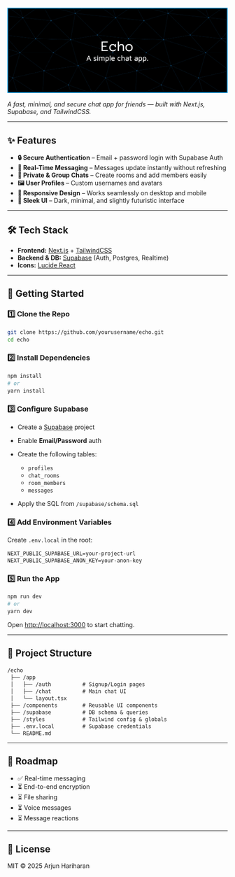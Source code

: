 ![Echo Banner](./echobanner.png)

_A fast, minimal, and secure chat app for friends — built with Next.js, Supabase, and TailwindCSS._

---

## ✨ Features
- **🔒 Secure Authentication** – Email + password login with Supabase Auth
- **💬 Real-Time Messaging** – Messages update instantly without refreshing
- **👥 Private & Group Chats** – Create rooms and add members easily
- **🖼 User Profiles** – Custom usernames and avatars
- **📱 Responsive Design** – Works seamlessly on desktop and mobile
- **🌙 Sleek UI** – Dark, minimal, and slightly futuristic interface

---

## 🛠 Tech Stack
- **Frontend:** [Next.js](https://nextjs.org) + [TailwindCSS](https://tailwindcss.com)
- **Backend & DB:** [Supabase](https://supabase.com) (Auth, Postgres, Realtime)
- **Icons:** [Lucide React](https://lucide.dev)

---

## 🚀 Getting Started

### 1️⃣ Clone the Repo
```bash
git clone https://github.com/yourusername/echo.git
cd echo
````

### 2️⃣ Install Dependencies

```bash
npm install
# or
yarn install
```

### 3️⃣ Configure Supabase

* Create a [Supabase](https://supabase.com) project
* Enable **Email/Password** auth
* Create the following tables:

  * `profiles`
  * `chat_rooms`
  * `room_members`
  * `messages`
* Apply the SQL from `/supabase/schema.sql`

### 4️⃣ Add Environment Variables

Create `.env.local` in the root:

```env
NEXT_PUBLIC_SUPABASE_URL=your-project-url
NEXT_PUBLIC_SUPABASE_ANON_KEY=your-anon-key
```

### 5️⃣ Run the App

```bash
npm run dev
# or
yarn dev
```

Open [http://localhost:3000](http://localhost:3000) to start chatting.

---

## 📂 Project Structure
```
/echo
 ├── /app
 │   ├── /auth          # Signup/Login pages
 │   ├── /chat          # Main chat UI
 │   └── layout.tsx
 ├── /components        # Reusable UI components
 ├── /supabase          # DB schema & queries
 ├── /styles            # Tailwind config & globals
 ├── .env.local         # Supabase credentials
 └── README.md
```

---

## 🔮 Roadmap

* ✅ Real-time messaging
* ⏳ End-to-end encryption
* ⏳ File sharing
* ⏳ Voice messages
* ⏳ Message reactions

---

## 📜 License

MIT © 2025 Arjun Hariharan
